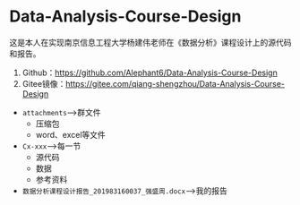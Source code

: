 # Data-Analysis-Course-Design
这是本人在实现南京信息工程大学杨建伟老师在《数据分析》课程设计上的源代码和报告。

1. Github：https://github.com/Alephant6/Data-Analysis-Course-Design
2. Gitee镜像：https://gitee.com/qiang-shengzhou/Data-Analysis-Course-Design

- `attachments`-->群文件
  - 压缩包
  - word、excel等文件
- `Cx-xxx`-->每一节
  - 源代码
  - 数据
  - 参考资料
- `数据分析课程设计报告_201983160037_强盛周.docx`-->我的报告
